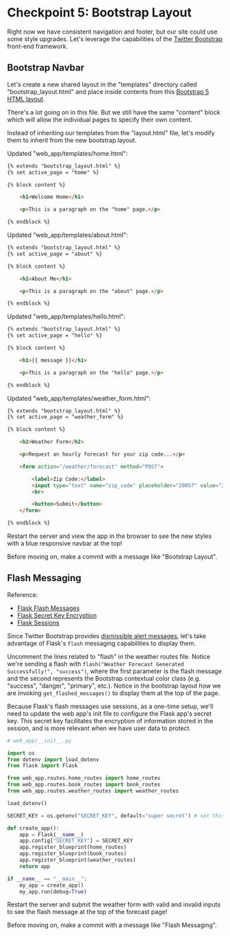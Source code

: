 # Checkpoint 5: Bootstrap Layout

Right now we have consistent navigation and footer, but our site could use some style upgrades. Let's leverage the capabilities of the [Twitter Bootstrap](https://getbootstrap.com/docs/5.0/getting-started/introduction/) front-end framework.

## Bootstrap Navbar

Let's create a new shared layout in the "templates" directory called "bootstrap_layout.html" and place inside contents from this [Bootstrap 5 HTML layout](/exercises/web-app/bootstrap_5_layout.html).

There's a lot going on in this file. But we still have the same "content" block which will allow the individual pages to specify their own content.

Instead of inheriting our templates from the "layout.html" file, let's modify them to inherit from the new bootstrap layout.


Updated "web_app/templates/home.html":

```html
{% extends "bootstrap_layout.html" %}
{% set active_page = "home" %}

{% block content %}

    <h1>Welcome Home</h1>

    <p>This is a paragraph on the "home" page.</p>

{% endblock %}
```

Updated "web_app/templates/about.html":

```html
{% extends "bootstrap_layout.html" %}
{% set active_page = "about" %}

{% block content %}

    <h1>About Me</h1>

    <p>This is a paragraph on the "about" page.</p>

{% endblock %}
```

Updated "web_app/templates/hello.html":

```html
{% extends "bootstrap_layout.html" %}
{% set active_page = "hello" %}

{% block content %}

    <h1>{{ message }}</h1>

    <p>This is a paragraph on the "hello" page.</p>

{% endblock %}
```

Updated "web_app/templates/weather_form.html":

```html
{% extends "bootstrap_layout.html" %}
{% set active_page = "weather_form" %}

{% block content %}

    <h2>Weather Form</h2>

    <p>Request an hourly forecast for your zip code...</p>

    <form action="/weather/forecast" method="POST">

        <label>Zip Code:</label>
        <input type="text" name="zip_code" placeholder="20057" value="20057">
        <br>

        <button>Submit</button>
    </form>

{% endblock %}
```

Restart the server and view the app in the browser to see the new styles with a blue responsive navbar at the top!

Before moving on, make a commit with a message like "Bootstrap Layout".

## Flash Messaging

Reference:
  + [Flask Flash Messages](https://flask.palletsprojects.com/en/1.1.x/patterns/flashing/)
  + [Flask Secret Key Encryption](https://stackoverflow.com/questions/22463939/demystify-flask-app-secret-key)
  + [Flask Sessions](https://flask.palletsprojects.com/en/1.1.x/quickstart/#sessions)

Since Twitter Bootstrap provides [dismissible alert messages](https://getbootstrap.com/docs/5.0/components/alerts/), let's take advantage of Flask's `flash` messaging capabilities to display them.

Uncomment the lines related to "flash" in the weather routes file. Notice we're sending a flash with `flash("Weather Forecast Generated Successfully!", "success")`, where the first parameter is the flash message and the second represents the Bootstrap contextual color class (e.g. "success", "danger", "primary", etc.). Notice in the bootstrap layout how we are invoking `get_flashed_messages()` to display them at the top of the page.

Because Flask's flash messages use sessions, as a one-time setup, we'll need to update the web app's init file to configure the Flask app's secret key. This secret key facilitates the encryption of information stored in the session, and is more relevant when we have user data to protect.

```py
# web_app/__init__.py

import os
from dotenv import load_dotenv
from flask import Flask

from web_app.routes.home_routes import home_routes
from web_app.routes.book_routes import book_routes
from web_app.routes.weather_routes import weather_routes

load_dotenv()

SECRET_KEY = os.getenv("SECRET_KEY", default="super secret") # set this to something else on production!!!

def create_app():
    app = Flask(__name__)
    app.config["SECRET_KEY"] = SECRET_KEY
    app.register_blueprint(home_routes)
    app.register_blueprint(book_routes)
    app.register_blueprint(weather_routes)
    return app

if __name__ == "__main__":
    my_app = create_app()
    my_app.run(debug=True)
```


Restart the server and submit the weather form with valid and invalid inputs to see the flash message at the top of the forecast page!

Before moving on, make a commit with a message like "Flash Messaging".
